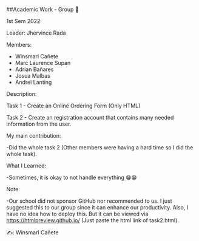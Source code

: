 ##Academic Work - Group 📝

1st Sem 2022

Leader:  Jhervince Rada

Members: 
- Winsmarl Cañete 
- Marc Laurence Supan
- Adrian Bañares 
- Josua Malbas 
- Andrei Lanting
         
         
Description: 

  Task 1 - Create an Online Ordering Form (Only HTML)
  
  Task 2 - Create an registration account that contains many needed information from the user.
         
         
My main contribution:
        
-Did the whole task 2 (Other members were having a hard time so I did the whole task).
   

What I Learned:

-Sometimes, it is okay to not handle everything 😁😁
         
               
Note:

-Our school did not sponsor GitHub nor recommended to us. I just suggested this to our group since it can enhance our productivity.
   Also, I have no idea how to deploy this. But it can be viewed via https://htmlpreview.github.io/ (Just paste the html link of task2.html).
   
✍️: Winsmarl Cañete
